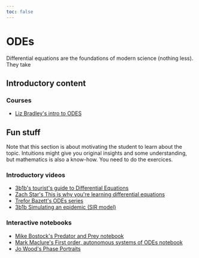 ```yaml
---
toc: false
---
```


# ODEs

Differential equations are the foundations of modern science (nothing less). They take  

## Introductory content

### Courses

 - [Liz Bradley's intro to ODES](https://www.youtube.com/watch?v=aZRqW3XZ_6U&list=PLF0b3ThojznQ9xUDm-EbgFAnzdbeDVuSz&index=24)

## Fun stuff

Note that this section is about motivating the student to learn about the topic. Intuitions might give you original insights and some understanding, but mathematics is also a know-how. You need to do the exercices.

### Introductory videos

 - [3b1b's tourist's guide to Differential Equations](https://www.youtube.com/watch?v=p_di4Zn4wz4&list=PLZHQObOWTQDNPOjrT6KVlfJuKtYTftqH6)
 - [Zach Star's  This is why you're learning differential equations ](https://www.youtube.com/watch?v=ifbaAqfqpc4)
 - [Trefor Bazett's ODEs series](https://www.youtube.com/playlist?list=PLHXZ9OQGMqxde-SlgmWlCmNHroIWtujBw)
 - [3b1b Simulating an epidemic (SIR model)](https://www.youtube.com/watch?v=gxAaO2rsdIs)

### Interactive notebooks

 - [Mike Bostock's Predator and Prey notebook](https://observablehq.com/@mbostock/predator-and-prey)
 - [Mark Maclure's First order, autonomous systems of ODEs notebook](https://observablehq.com/@mcmcclur/first-order-autonomous-systems-of-odes)
 - [Jo Wood's Phase Portraits](https://observablehq.com/@jwolondon/phaseportrait)